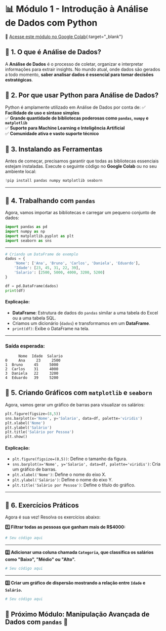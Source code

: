 # 📊 Módulo 1 - Introdução à Análise de Dados com Python

🔗 [Acesse este módulo no Google Colab](https://colab.research.google.com/drive/1d8PZD40HpAfgAQf_rvtMgiVZaxfy9-OZ){:target="_blank"}

## 🔹 1. O que é Análise de Dados?
A **Análise de Dados** é o processo de coletar, organizar e interpretar informações para extrair insights. No mundo atual, onde dados são gerados a todo momento, **saber analisar dados é essencial para tomar decisões estratégicas**.

## 🔹 2. Por que usar Python para Análise de Dados?
Python é amplamente utilizado em Análise de Dados por conta de:
✅ **Facilidade de uso e sintaxe simples**  
✅ **Grande quantidade de bibliotecas poderosas como `pandas`, `numpy` e `matplotlib`**  
✅ **Suporte para Machine Learning e Inteligência Artificial**  
✅ **Comunidade ativa e vasto suporte técnico**  

## 🔹 3. Instalando as Ferramentas
Antes de começar, precisamos garantir que todas as bibliotecas essenciais estejam instaladas. Execute o seguinte código no **Google Colab** ou no seu ambiente local:

```python
!pip install pandas numpy matplotlib seaborn
```

---

## 🔹 4. Trabalhando com `pandas`
Agora, vamos importar as bibliotecas e carregar um pequeno conjunto de dados:

```python
import pandas as pd
import numpy as np
import matplotlib.pyplot as plt
import seaborn as sns
```

---

```python
# Criando um DataFrame de exemplo
dados = {
    'Nome': ['Ana', 'Bruno', 'Carlos', 'Daniela', 'Eduardo'],
    'Idade': [23, 45, 31, 22, 39],
    'Salario': [2500, 5000, 4000, 3200, 5200]
}

df = pd.DataFrame(dados)
print(df)
```

#### **Explicação:**
- **DataFrame**: Estrutura de dados do `pandas` similar a uma tabela do Excel ou a uma tabela SQL.
- Criamos um dicionário (`dados`) e transformamos em um **DataFrame**.
- `print(df)`: Exibe o DataFrame na tela.

---

### **Saída esperada:**
```
      Nome  Idade  Salario
0     Ana     23     2500
1  Bruno     45     5000
2  Carlos    31     4000
3  Daniela   22     3200
4  Eduardo   39     5200
```

## 🔹 5. Criando Gráficos com `matplotlib` e `seaborn`
Agora, vamos gerar um gráfico de barras para visualizar os salários:

```python
plt.figure(figsize=(8,5))
sns.barplot(x='Nome', y='Salario', data=df, palette='viridis')
plt.xlabel('Nome')
plt.ylabel('Salário')
plt.title('Salário por Pessoa')
plt.show()
```

#### **Explicação:**
- `plt.figure(figsize=(8,5))`: Define o tamanho da figura.
- `sns.barplot(x='Nome', y='Salario', data=df, palette='viridis')`: Cria um gráfico de barras.
- `plt.xlabel('Nome')`: Define o nome do eixo X.
- `plt.ylabel('Salário')`: Define o nome do eixo Y.
- `plt.title('Salário por Pessoa')`: Define o título do gráfico.

---

## 🔹 6. Exercícios Práticos
Agora é sua vez! Resolva os exercícios abaixo:

**1️⃣ Filtrar todas as pessoas que ganham mais de R$4000:**
```python
# Seu código aqui
```

---

**2️⃣ Adicionar uma coluna chamada `Categoria`, que classifica os salários como "Baixo", "Médio" ou "Alto".**
```python
# Seu código aqui
```

---

**3️⃣ Criar um gráfico de dispersão mostrando a relação entre `Idade` e `Salário`.**
```python
# Seu código aqui
```

## 📌 **Próximo Módulo:** Manipulação Avançada de Dados com `pandas` 🚀
